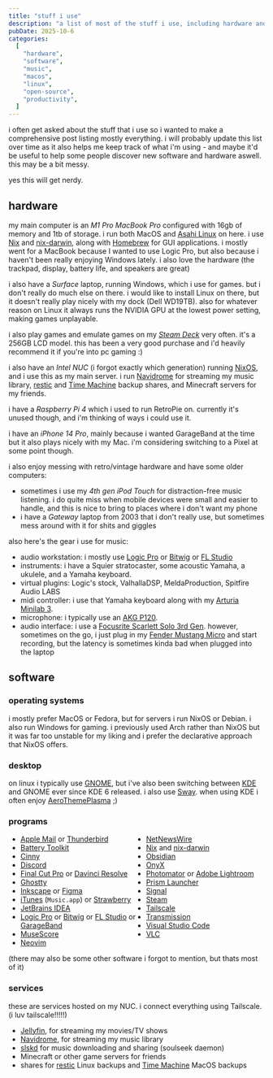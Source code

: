 ```yaml
---
title: "stuff i use"
description: "a list of most of the stuff i use, including hardware and software"
pubDate: 2025-10-6
categories:
  [
    "hardware",
    "software",
    "music",
    "macos",
    "linux",
    "open-source",
    "productivity",
  ]
---
```


i often get asked about the stuff that i use so i wanted to make a comprehensive post listing mostly everything. i will probably update this list over time as it also helps me keep track of what i'm using - and maybe it'd be useful to help some people discover new software and hardware aswell. this may be a bit messy.

yes this will get nerdy.

## hardware

my main computer is an _M1 Pro MacBook Pro_ configured with 16gb of memory and 1tb of storage. i run both MacOS and [Asahi Linux](https://asahilinux.org) on here. i use [Nix](https://nixos.org) and [nix-darwin](https://github.com/nix-darwin/nix-darwin), along with [Homebrew](https://brew.sh) for GUI applications. i mostly went for a MacBook because I wanted to use Logic Pro, but also because i haven't been really enjoying Windows lately. i also love the hardware (the trackpad, display, battery life, and speakers are great)

i also have a _Surface_ laptop, running Windows, which i use for games. but i don't really do much else on there. i would like to install Linux on there, but it doesn't really play nicely with my dock (Dell WD19TB). also for whatever reason on Linux it always runs the NVIDIA GPU at the lowest power setting, making games unplayable.

i also play games and emulate games on my _[Steam Deck](https://store.steampowered.com/steamdeck)_ very often. it's a 256GB LCD model. this has been a very good purchase and i'd heavily recommend it if you're into pc gaming :)

i also have an _Intel NUC_ (i forgot exactly which generation) running [NixOS](https://nixos.org), and i use this as my main server. i run [Navidrome](https://www.navidrome.org) for streaming my music library, [restic](https://restic.net) and [Time Machine](<https://en.wikipedia.org/wiki/Time_Machine_(macOS)>) backup shares, and Minecraft servers for my friends.

i have a _Raspberry Pi 4_ which i used to run RetroPie on. currently it's unused though, and i'm thinking of ways i could use it.

i have an _iPhone 14 Pro_, mainly because i wanted GarageBand at the time but it also plays nicely with my Mac. i'm considering switching to a Pixel at some point though.

i also enjoy messing with retro/vintage hardware and have some older computers:

- sometimes i use my _4th gen iPod Touch_ for distraction-free music listening. i do quite miss when mobile devices were small and easier to handle, and this is nice to bring to places where i don't want my phone
- i have a _Gateway_ laptop from 2003 that i don't really use, but sometimes mess around with it for shits and giggles

also here's the gear i use for music:

- audio workstation: i mostly use [Logic Pro](https://www.apple.com/logic-pro) or [Bitwig](https://www.bitwig.com) or [FL Studio](https://www.image-line.com)
- instruments: i have a Squier stratocaster, some acoustic Yamaha, a ukulele, and a Yamaha keyboard.
- virtual plugins: Logic's stock, ValhallaDSP, MeldaProduction, Spitfire Audio LABS
- midi controller: i use that Yamaha keyboard along with my [Arturia Minilab 3](https://www.arturia.com/products/hybrid-synths/minilab-3/overview).
- microphone: i typically use an [AKG P120](https://www.akg.com/microphones/condenser-microphones/P120-.html).
- audio interface: i use a [Focusrite Scarlett Solo 3rd Gen](https://us.focusrite.com/products/scarlett-solo-3rd-gen). however, sometimes on the go, i just plug in my [Fender Mustang Micro](https://www.fender.com/products/mustang-micro) and start recording, but the latency is sometimes kinda bad when plugged into the laptop

## software

### operating systems

i mostly prefer MacOS or Fedora, but for servers i run NixOS or Debian. i also run Windows for gaming. i previously used Arch rather than NixOS but it was far too unstable for my liking and i prefer the declarative approach that NixOS offers.

### desktop

on linux i typically use [GNOME](https://en.wikipedia.org/wiki/GNOME), but i've also been switching between [KDE](https://en.wikipedia.org/wiki/KDE) and GNOME ever since KDE 6 released. i also use [Sway](https://swaywm.org). when using KDE i often enjoy [AeroThemePlasma](https://gitgud.io/wackyideas/aerothemeplasma) ;)

### programs

<ul style="column-count: 2">
<li><a href="https://en.wikipedia.org/wiki/Apple_Mail">Apple Mail</a> or <a href="https://www.thunderbird.net">Thunderbird</a></li>
<li><a href="https://github.com/mhaeuser/Battery-Toolkit">Battery Toolkit</a></li>
<li><a href="https://cinny.in">Cinny</a></li>
<li><a href="https://discord.com">Discord</a></li>
<li><a href="https://www.apple.com/final-cut-pro">Final Cut Pro</a> or <a href="https://www.blackmagicdesign.com/products/davinciresolve/">Davinci Resolve</a></li>
<li><a href="https://ghostty.org">Ghostty</a></li>
<li><a href="http://inkscape.org">Inkscape</a> or <a href="https://www.figma.com">Figma</a></li>
<li><a href="https://en.wikipedia.org/wiki/ITunes">iTunes</a> (<code>Music.app</code>) or <a href="https://www.strawberrymusicplayer.org">Strawberry</a></li>
<li><a href="https://www.jetbrains.com/idea">JetBrains IDEA</a></li>
<li><a href="https://www.apple.com/logic-pro">Logic Pro</a> or <a href="https://www.bitwig.com">Bitwig</a> or <a href="https://www.image-line.com">FL Studio</a> or <a href="https://www.apple.com/mac/garageband">GarageBand</a></li>
<li><a href="https://musescore.org/en">MuseScore</a></li>
<li><a href="https://neovim.io">Neovim</a></li>
<li><a href="https://netnewswire.com">NetNewsWire</a></li>
<li><a href="https://nixos.org">Nix</a> and <a href="https://github.com/nix-darwin/nix-darwin">nix-darwin</a></li>
<li><a href="https://obsidian.md">Obsidian</a></li>
<li><a href="https://www.titanium-software.fr/en/onyx.html">OnyX</a></li>
<li><a href="https://www.pixelmator.com/photomator">Photomator</a> or <a href="https://lightroom.adobe.com">Adobe Lightroom</a></li>
<li><a href="https://prismlauncher.org">Prism Launcher</a></li>
<li><a href="https://signal.org">Signal</a></li>
<li><a href="https://steampowered.com">Steam</a></li>
<li><a href="https://tailscale.com">Tailscale</a></li>
<li><a href="https://transmissionbt.com">Transmission</a></li>
<li><a href="https://code.visualstudio.com">Visual Studio Code</a></li>
<li><a href="https://www.videolan.org/vlc">VLC</a></li>
</ul>

(there may also be some other software i forgot to mention, but thats most of it)

### services

these are services hosted on my NUC. i connect everything using Tailscale. (i luv tailscale!!!!!)

- [Jellyfin](https://jellyfin.org), for streaming my movies/TV shows
- [Navidrome](https://www.navidrome.org), for streaming my music library
- [slskd](https://github.com/slskd/slskd) for music downloading and sharing (soulseek daemon)
- Minecraft or other game servers for friends
- shares for [restic](https://restic.net) Linux backups and [Time Machine](<https://en.wikipedia.org/wiki/Time_Machine_(macOS)>) MacOS backups
